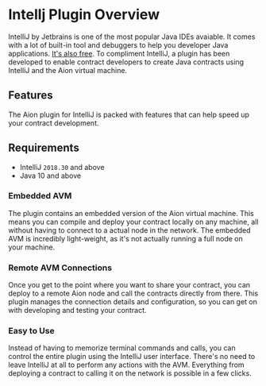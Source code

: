 # Intellj Plugin Overview

IntelliJ by Jetbrains is one of the most popular Java IDEs avaiable. It comes with a lot of built-in tool and debuggers to help you developer Java applications. [It's also free](https://www.jetbrains.com/idea/). To compliment IntelliJ, a plugin has been developed to enable contract developers to create Java contracts using IntelliJ and the Aion virtual machine.

## Features

The Aion plugin for IntelliJ is packed with features that can help speed up your contract development.

## Requirements

- IntelliJ `2018.30` and above
- Java 10 and above

### Embedded AVM

The plugin contains an embedded version of the Aion virtual machine. This means you can compile and deploy your contract locally on any machine, all without having to connect to a actual node in the network. The embedded AVM is incredibly light-weight, as it's not actually running a full node on your machine.

### Remote AVM Connections

Once you get to the point where you want to share your contract, you can deploy to a remote Aion node and call the contracts directly from there. This plugin manages the connection details and configuration, so you can get on with developing and testing your contract.

### Easy to Use

Instead of having to memorize terminal commands and calls, you can control the entire plugin using the IntelliJ user interface. There's no need to leave IntelliJ at all to perform any actions with the AVM. Everything from deploying a contract to calling it on the network is possible in a few clicks.
